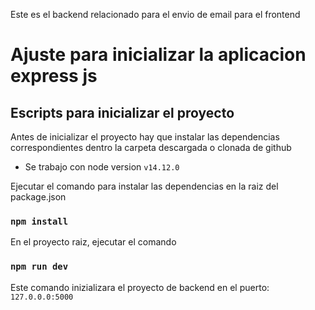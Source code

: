 Este es el backend relacionado para el envio de email para el frontend
 # Ajuste para inicializar la aplicacion express js
 
 ## Escripts para inicializar el proyecto
 
 Antes de inicializar el proyecto hay que instalar las dependencias correspondientes dentro la carpeta descargada o clonada de github
 
 * Se trabajo con node version `v14.12.0`
 
 Ejecutar el comando para instalar las dependencias en la raiz del package.json
 
 ### `npm install`
 
 En el proyecto raiz, ejecutar el comando
 ### `npm run dev`
 
 Este comando inizializara el proyecto de backend en el puerto:
 `127.0.0.0:5000`
 
 
